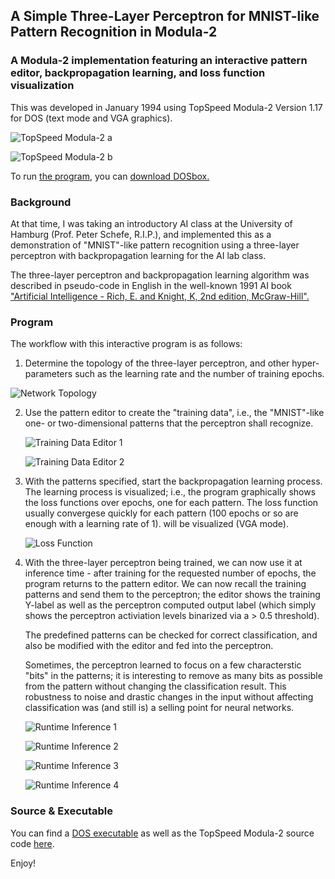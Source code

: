 ## A Simple Three-Layer Perceptron for MNIST-like Pattern Recognition in Modula-2

### A Modula-2 implementation featuring an interactive pattern editor, backpropagation learning, and loss function visualization

This was developed in January 1994 using TopSpeed Modula-2 Version
1.17 for DOS (text mode and VGA graphics).

![TopSpeed Modula-2 a](pics/Capture-1.png)

![TopSpeed Modula-2 b](pics/Capture-2.png)

To run [the program](m2/NEURONAL.EXE), you can [download
DOSbox.](https://www.dosbox.com/download.php?main=1)

### Background

At that time, I was taking an introductory AI class at the University
of Hamburg (Prof. Peter Schefe, R.I.P.), and implemented this as a
demonstration of "MNIST"-like pattern recognition using a three-layer
perceptron with backpropagation learning for the AI lab class.

The three-layer perceptron and backpropagation learning algorithm was
described in pseudo-code in English in the well-known 1991 AI book
["Artificial Intelligence - Rich, E. and Knight, K, 2nd edition,
McGraw-Hill".](https://books.google.com/books/about/Artificial_Intelligence.html?id=6P6jPwAACAAJ)

### Program 

The workflow with this interactive program is as follows: 

1. Determine the topology of the three-layer perceptron, and other
hyper-parameters such as the learning rate and the number of training
epochs.

![Network Topology](pics/Capture-8.png)

2. Use the pattern editor to create the "training data", i.e., the "MNIST"-like one- or two-dimensional patterns that the perceptron shall recognize.

   ![Training Data Editor 1](pics/Capture-9.png)

   ![Training Data Editor 2](pics/Capture-10.png)

3. With the patterns specified, start the backpropagation learning
   process. The learning process is visualized; i.e., the program
   graphically shows the loss functions over epochs, one for each
   pattern. The loss function usually convergese quickly for each
   pattern (100 epochs or so are enough with a learning rate of 1).
   will be visualized (VGA mode).

   ![Loss Function](pics/Capture-11.png)

4. With the three-layer perceptron being trained, we can now use it at
   inference time - after training for the requested number of epochs,
   the program returns to the pattern editor. We can now recall the
   training patterns and send them to the perceptron; the editor shows
   the training Y-label as well as the perceptron computed output
   label (which simply shows the perceptron activiation levels
   binarized via a > 0.5 threshold).

   The predefined patterns can be checked for correct classification, 
   and also be modified with the editor and fed into the perceptron. 


   Sometimes, the perceptron learned to focus on a few characterstic
   "bits" in the patterns; it is interesting to remove as many bits as
   possible from the pattern without changing the classification
   result.  This robustness to noise and drastic changes in the input
   without affecting classification was (and still is) a selling point
   for neural networks.

   ![Runtime Inference 1](pics/Capture-12.png)

   ![Runtime Inference 2](pics/Capture-16.png)

   ![Runtime Inference 3](pics/Capture-18.png)

   ![Runtime Inference 4](pics/Capture-20.png)

### Source & Executable 

You can find a [DOS executable](m2/NEURONAL.EXE) as well as the
TopSpeed Modula-2 source code [here](m2/NEURONAL.MOD).

Enjoy! 




